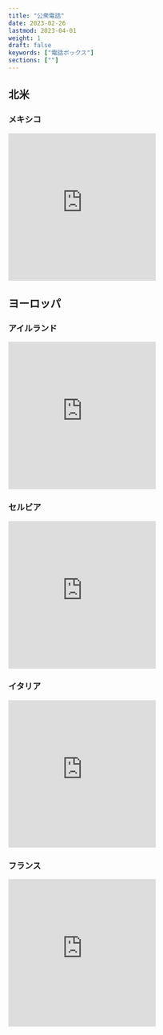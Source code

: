 ```yaml
---
title: "公衆電話"
date: 2023-02-26
lastmod: 2023-04-01
weight: 1
draft: false
keywords: ["電話ボックス"]
sections: [""]
---
```


## 北米
### メキシコ
<div class="googlemap-if">
<iframe src="https://www.google.com/maps/embed?pb=!4v1677460041217!6m8!1m7!1sAM6Ss0JRvO6OWXAfdUdEJg!2m2!1d19.04731589343231!2d-98.19694546192352!3f331.3406969278092!4f-15.529395258785343!5f3.092082257537467" width="295" height="295" style="border:0;" allowfullscreen="" loading="lazy" referrerpolicy="no-referrer-when-downgrade"></iframe>
</div>

## ヨーロッパ

### アイルランド

<div class="googlemap-if">
<iframe src="https://www.google.com/maps/embed?pb=!4v1677903716167!6m8!1m7!1sc-ru8pUg_puiDZn8M14mLQ!2m2!1d51.89513547831668!2d-8.477869028294753!3f328.32625676520155!4f-8.237721701516534!5f2.8974918597939494" width="295" height="295" style="border:0;" allowfullscreen="" loading="lazy" referrerpolicy="no-referrer-when-downgrade"></iframe>
</div>

### セルビア
<div class="googlemap-if">
<iframe src="https://www.google.com/maps/embed?pb=!4v1677754947402!6m8!1m7!1sVjVOZsUGUri66UNhjcZfDQ!2m2!1d44.80637920863773!2d20.46456994229938!3f116.94264580507557!4f-3.9260587135479312!5f3.325193203789971" width="295" height="295" style="border:0;" allowfullscreen="" loading="lazy" referrerpolicy="no-referrer-when-downgrade"></iframe>
</div>

### イタリア

<div class="googlemap-if">
<iframe src="https://www.google.com/maps/embed?pb=!4v1679950843589!6m8!1m7!1sdbeB5HsE0mfQyFyyWySzLQ!2m2!1d44.32138131895464!2d3.596588648016202!3f65.32671300135303!4f-6.867740126232306!5f3.1908970211147762" width="295" height="295" style="border:0;" allowfullscreen="" loading="lazy" referrerpolicy="no-referrer-when-downgrade"></iframe>
</div>

### フランス

<div class="googlemap-if">
<iframe src="https://www.google.com/maps/embed?pb=!4v1679951650036!6m8!1m7!1sDb8mpzXUjYTWEev5jZpAQw!2m2!1d47.8565726220635!2d-2.40951723824625!3f77.11369189278274!4f-9.674064898434821!5f2.6400725969422343" width="295" height="295" style="border:0;" allowfullscreen="" loading="lazy" referrerpolicy="no-referrer-when-downgrade"></iframe>
</div>